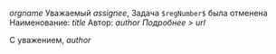 $orgname$ 
Уважаемый $assignee$, 
Задача `$regNumber$` была отменена
Наименование: $title$
Автор: $author$
_Подробнее >_ $url$

С уважением,
*$author$*
